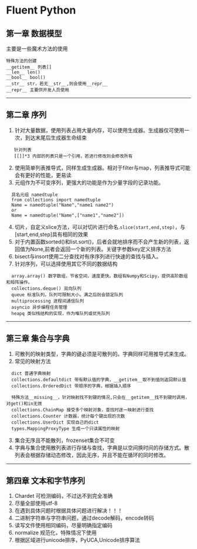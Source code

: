 # Fluent Python
## 第一章 数据模型

主要是一些魔术方法的使用
```
特殊方法的创建
__getitem__ 列表[]
__len__ len()
__bool__ bool()
__str__ str，若无__str__,则会使用__repr__
__repr__ 主要供开发人员使用
```
---
## 第二章 序列

1. 针对大量数据，使用列表占用大量内存，可以使用生成器。生成器仅可使用一次，到达末尾后生成器生命结束
```
   针对列表
   [[]]*3 内部的列表只是一个引用，若进行修改则会修改所有
```
2. 使用简单列表推导式，同样生成生成器。相对于filter与map，列表推导式可能会有更好的性能，更易读
3. 元组作为不可变序列，更强大的功能是作为少量字段的记录功能。
```  
  具名元组 namedtuple
  from collections import namedtuple
  Name = namedtuple("Name","name1 name2")
  or
  Name = namedtuple("Name",["name1","name2"])

```
4. 切片，自定义slice方法，可以对切片进行命名.`slice(start,end,step)`，与[start,end,step]具有相同的效果
5. 对于内置函数sorted()和list.sort()，后者会就地排序而不会产生新的列表，返回值为None,前者会返回一个新的列表。关键字参数key定义排序方法
6. bisect与insort使用二分查找对有序序列进行快速的查找与插入。
7. 针对序列，可以选择使用其它不同的数据结构
```
  array.array() 数字数组，节省空间，速度更快。数组有Numpy和Scipy，提供高阶数组和矩阵操作。
  collections.deque() 双向队列
  queue 标准队列，队列可限制大小。满之后则会锁定队列
  multiprocessing 进程间通信队列
  asyncio 异步编程任务管理
  heapq 类似栈结构的实现，作为堆队列或优先队列
```

---
## 第三章 集合与字典

1. 可散列的映射类型，字典的键必须是可散列的。字典同样可用推导式来生成。
2. 常见的映射方法
```
  dict 普通字典映射
  collections.defaultdict 带有默认值的字典，__getitem__取不到值则返回默认值
  collections.OrderedDict 带顺序的字典，根据插入顺序

  特殊方法__missing__，针对映射找不到键的情况,只会在__getitem__找不到键时调用，对get()和in无效
  collections.ChainMap 接受多个映射对象，查找时逐一映射进行查找
  collections.Counter 计数器，统计每个键出现的次数
  collections.UserDict 实现自己的dict
  types.MappingProxyType 生成一个只读属性的映射
```
3. 集合无序且不能散列，frozenset集合不可变
4. 字典与集合使用散列表进行存储与查找，字典是以空间换时间的存储方式。散列表会根据存储动态修改，因此无序，并且不能在循环的同时修改。

---
## 第四章 文本和字节序列

1. Chardet 可检测编码，不过达不到完全准确
2. 尽量全部使用utf-8
3. 在遇到具体问题时根据具体问题进行解决！！！
4. 二进制字符串与字符串问题，通过decode解码，encode转码
5. 读写文件使用相同编码，尽量明确指定编码
6. normalize 规范化，特殊情况下使用
7. 根据区域进行unicode排序，PyUCA,Unicode排序算法
